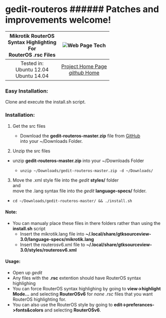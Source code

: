 # gedit-routeros    ###### Patches and improvements welcome!

Mikrotik RouterOS <br /> Syntax Highlighting <br /> For <br /> RouterOS .rsc Files | ![Web Page Tech](https://avatars3.githubusercontent.com/u/10645972?v=3&s=200)
:---: | :---:
Tested in: <br /> Ubuntu 12.04 <br /> Ubuntu 14.04 | [Project Home Page](http://webpagetech.com/index.php/en/tutorials/mikrotik-tutorials/40-mikrotik-gedit)<br />[_github_ Home](https://github.com/webpagetech/gedit-routeros)

### Easy Installation:

Clone and execute the install.sh script.

### Installation:

1. Get the src files
    * Download the __gedit-routeros-master.zip__ file from [GitHub](https://github.com/webpagetech/gedit-routeros/archive/master.zip) <br />into your ~/Downloads Folder.

2. Unzip the src files
  * unzip __gedit-routeros-master.zip__ into your ~/Downloads Folder

    * `unzip ~/Downloads/gedit-routeros-master.zip -d ~/Downloads/`

3. Move the .xml style file into the _gedit_ __styles/__  folder <br /> and <br /> move the .lang syntax file into the _gedit_ __language-specs/__ folder.

  * `cd ~/Downloads/gedit-routeros-master/ && ./install.sh`

#### Note:

* You can manualy place these files in there folders rather than using the __install.sh__ script
  * Insert the mikrotik.lang file into __~/.local/share/gtksourceview-3.0/language-specs/mikrotik.lang__
  * Insert the routerosv6.xml file to __~/.local/share/gtksourceview-3.0/styles/routerosv6.xml__

#### Usage:

* Open up _gedit_
* Any files with the __.rsc__ extention should have RouterOS syntax highlighing
* You can force RouterOS syntax highlighing by going to __view->highlight Mode...__ and selecting __RouterOSv6__ for _none .rsc_ files that you want RouterOS highlighting for.
* You can also use the RouterOS style by going to __edit->preferances->fonts&colors__ and selecting __RouterOSv6__. 

